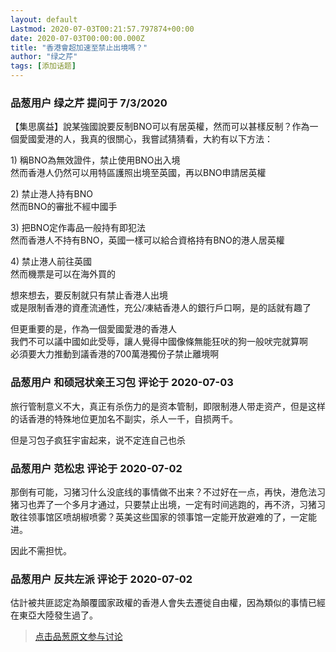 ```yaml
---
layout: default
Lastmod: 2020-07-03T00:21:57.797874+00:00
date: 2020-07-03T00:00:00.000Z
title: "香港會超加速至禁止出境嗎？"
author: "绿之芹"
tags: [添加话题]
---
```



### 品葱用户 **绿之芹** 提问于 7/3/2020
    
【集思廣益】說某強國說要反制BNO可以有居英權，然而可以甚樣反制？作為一個愛國愛港的人，我真的很關心，我嘗試猜猜看，大約有以下方法：  
  
  
1) 稱BNO為無效證件，禁止使用BNO出入境  
然而香港人仍然可以用特區護照出境至英國，再以BNO申請居英權  
  
2) 禁止港人持有BNO  
然而BNO的審批不經中國手  
  
3) 把BNO定作毒品一般持有即犯法  
然而香港人不持有BNO，英國一樣可以給合資格持有BNO的港人居英權  
  
4) 禁止港人前往英國  
然而機票是可以在海外買的  
  
  
想來想去，要反制就只有禁止香港人出境  
或是限制香港的資產流通性，充公/凍結香港人的銀行戶口啊，是的話就有趣了  
  
但更重要的是，作為一個愛國愛港的香港人  
我們不可以議中國如此受辱，讓人覺得中國像條無能狂吠的狗一般吠完就算啊  
必須要大力推動到議香港的700萬港獨份子禁止離境啊
    
                

### 品葱用户 **和硕冠状亲王习包** 评论于 2020-07-03
        
旅行管制意义不大，真正有杀伤力的是资本管制，即限制港人带走资产，但是这样的话香港的特殊地位更加名不副实，杀人一千，自损两千。  
  
但是习包子疯狂宇宙起来，说不定连自己也杀
        
                

### 品葱用户 **范松忠** 评论于 2020-07-02
        
那倒有可能，习猪习什么没底线的事情做不出来？不过好在一点，再快，港危法习猪习也弄了一个多月才通过，只要禁止出境，一定有时间逃跑的，再不济，习猪习敢往领事馆区喷胡椒喷雾？英美这些国家的领事馆一定能开放避难的了，一定能进。  
  
因此不需担忧。
        
                

### 品葱用户 **反共左派** 评论于 2020-07-02
        
估計被共匪認定為顛覆國家政權的香港人會失去遷徙自由權，因為類似的事情已經在東亞大陸發生過了。
        
                





> [点击品葱原文参与讨论](https://pincong.rocks/question/28001)

